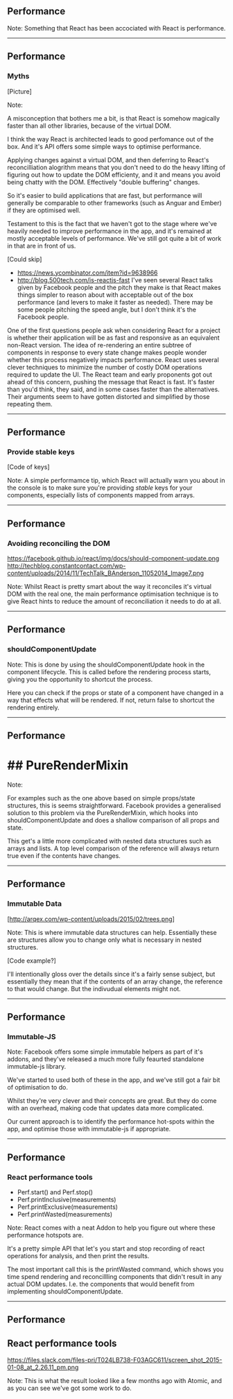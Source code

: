 ## Performance

Note:
Something that React has been accociated with React is performance.

---


## Performance
### Myths
[Picture]

Note:

A misconception that bothers me a bit, is that React is somehow magically faster than all other libraries, because of the virtual DOM.

I think the way React is architected leads to good perfomance out of the box. And it's API offers some simple ways to optimise performance.

Applying changes against a virtual DOM, and then deferring to React's reconcilliation alogrithm means that you don't need to do the heavy lifting of figuring out how to update the DOM efficienty, and it and means you avoid being chatty with the DOM. Effectively "double buffering" changes.

So it's easier to build applications that are fast, but performance will generally be comparable to other frameworks (such as Anguar and Ember) if they are optimised well.

Testament to this is the fact that we haven't got to the stage where we've heavily needed to improve performance in the app, and it's remained at mostly acceptable levels of performance. We've still got quite a bit of work in that are in front of us.

[Could skip]
- https://news.ycombinator.com/item?id=9638966
- http://blog.500tech.com/is-reactjs-fast
I've seen several React talks given by Facebook people and the pitch they make is that React makes things simpler to reason about with acceptable out of the box performance (and levers to make it faster as needed). There may be some people pitching the speed angle, but I don't think it's the Facebook people.

One of the first questions people ask when considering React for a project is whether their application will be as fast and responsive as an equivalent non-React version. The idea of re-rendering an entire subtree of components in response to every state change makes people wonder whether this process negatively impacts performance. React uses several clever techniques to minimize the number of costly DOM operations required to update the UI.
The React team and early proponents got out ahead of this concern, pushing the message that React is fast. It's faster than you'd think, they said, and in some cases faster than the alternatives. Their arguments seem to have gotten distorted and simplified by those repeating them.


---


## Performance
### Provide stable keys
[Code of keys]

Note:
A simple performamce tip, which React will actually warn you about in the console is to make sure you're providing _stable_ keys for your components, especially lists of components mapped from arrays. 


---

## Performance
### Avoiding reconciling the DOM
https://facebook.github.io/react/img/docs/should-component-update.png
http://techblog.constantcontact.com/wp-content/uploads/2014/11/TechTalk_BAnderson_11052014_Image7.png

Note:
Whilst React is pretty smart about the way it reconciles it's virtual DOM with the real one, the main performance optimisation technique is to give React hints to reduce the amount of reconciliation it needs to do at all.


---

## Performance
### shouldComponentUpdate

Note:
This is done by using the shouldComponentUpdate hook in the component lifecycle. This is called before the rendering process starts, giving you the opportunity to shortcut the process. 

Here you can check if the props or state of a component have changed in a way that effects what will be rendered. If not, return false to shortcut the rendering entirely.

---

## Performance
# ## PureRenderMixin

Note:

For examples such as the one above based on simple props/state structures, this is seems straightforward. Facebook provides a generalised solution to this problem via the PureRenderMixin, which hooks into shouldComponentUpdate and does a shallow comparison of all props and state.

This get's a little more complicated with nested data structures such as arrays and lists. A top level comparison of the reference will always return true even if the contents have changes.

---

## Performance
### Immutable Data
[http://arqex.com/wp-content/uploads/2015/02/trees.png]

Note:
This is where immutable data structures can help. Essentially these are structures allow you to change only what is necessary in nested structures.

[Code example?]

I'll intentionally gloss over the details since it's a fairly sense subject,  but essentially they mean that if the contents of an array change, the reference to that would change. But the indivudual elements might not.


---

## Performance
### Immutable-JS

Note:
Facebook offers some simple immutable helpers as part of it's addons, and they've released a much more fully feaurted standalone immutable-js library. 

We've started to used both of these in the app, and we've still got a fair bit of optimisation to do. 

Whilst they're very clever and their concepts are great. But they do come with an overhead, making code that updates data more complicated. 

Our current approach is to identify the performance hot-spots within the app, and optimise those with immutable-js if appropriate.


---

## Performance
### React performance tools
- Perf.start() and Perf.stop()
- Perf.printInclusive(measurements)
- Perf.printExclusive(measurements)
- Perf.printWasted(measurements)

Note:
React comes with a neat Addon to help you figure out where these performance hotspots are. 

It's a pretty simple API that let's you start and stop recording of react operations for analysis, and then print the results. 

The most important call this is the printWasted command, which shows you time spend rendering and reconcillling components that didn't result in any actual DOM updates. I.e. the components that would benefit from implementing shouldComponentUpdate.

---

## Performance
## React performance tools
https://files.slack.com/files-pri/T024LB738-F03AGC611/screen_shot_2015-01-08_at_2.26.11_pm.png

Note:
This is what the result looked like a few months ago with Atomic, and as you can see we've got some work to do.


